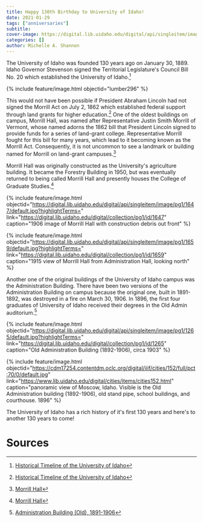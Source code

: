 ```yaml
---
title: Happy 130th Birthday to University of Idaho!
date: 2021-01-29
tags: ["anniversaries"]
subtitle: 
cover-image: https://digital.lib.uidaho.edu/digital/api/singleitem/image/pg1/1231/default.jpg?highlightTerms=
categories: []
author: Michelle A. Shannon
---
```


The University of Idaho was founded 130 years ago on January 30, 1889. Idaho Governor Stevenson signed the Territorial Legislature's Council Bill No. 20 which established the University of Idaho.[^1]

{% include feature/image.html objectid="lumber296" %}

This would not have been possible if President Abraham Lincoln had not signed the Morrill Act on July 2, 1862 which established federal support through land grants for higher education.[^2] One of the oldest buildings on campus, Morrill Hall, was named after Representative Justin Smith Morrill of Vermont, whose named adorns the 1862 bill that President Lincoln signed to provide funds for a series of land-grant college. Representative Morrill fought for this bill for many years, which lead to it becoming known as the Morrill Act. Consequently, it is not uncommon to see a landmark or building named for Morrill on land-grant campuses.[^3]

Morrill Hall was originally constructed as the University's agriculture building. It became the Forestry Building in 1950, but was eventually returned to being called Morrill Hall and presently houses the College of Graduate Studies.[^4]

{% include feature/image.html objectid="https://digital.lib.uidaho.edu/digital/api/singleitem/image/pg1/1647/default.jpg?highlightTerms=" link="https://digital.lib.uidaho.edu/digital/collection/pg1/id/1647" caption="1906 image of Morrill Hall with construction debris out front" %}

{% include feature/image.html objectid="https://digital.lib.uidaho.edu/digital/api/singleitem/image/pg1/1659/default.jpg?highlightTerms=" link="https://digital.lib.uidaho.edu/digital/collection/pg1/id/1659" caption="1915 view of Morrill Hall from Administration Hall, looking north" %}

Another one of the original buildings of the University of Idaho campus was the Administration Building. There have been two versions of the Administration Building on campus because the original one, built in 1891-1892, was destroyed in a fire on March 30, 1906. In 1896, the first four graduates of University of Idaho received their degrees in the Old Admin auditorium.[^5]

{% include feature/image.html objectid="https://digital.lib.uidaho.edu/digital/api/singleitem/image/pg1/1265/default.jpg?highlightTerms=" link="https://digital.lib.uidaho.edu/digital/collection/pg1/id/1265" caption="Old Administration Building (1892-1906), circa 1903" %}

{% include feature/image.html objectid="https://cdm17254.contentdm.oclc.org/digital/iiif/cities/152/full/pct:70/0/default.jpg" link="https://www.lib.uidaho.edu/digital/cities/items/cities152.html" caption="panoramic view of Moscow, Idaho. Visible is the Old Administration building (1892-1906), old stand pipe, school buildings, and courthouse. 1896" %}

The University of Idaho has a rich history of it's first 130 years and here's to another 130 years to come!

# Sources

[^1]: [Historical Timeline of the University of Idaho](https://www.lib.uidaho.edu/special-collections/uitimeline.html)

[^2]: [Historical Timeline of the University of Idaho](https://www.lib.uidaho.edu/special-collections/uitimeline.html)

[^3]: [Morrill Hall](https://www.lib.uidaho.edu/digital/campus/locations/MorrillHall.html#more)

[^4]: [Morrill Hall](https://www.lib.uidaho.edu/digital/campus/locations/MorrillHall.html#more)

[^5]: [Administration Building (Old), 1891-1906](https://www.lib.uidaho.edu/digital/campus/locations/AdministrationBuilding(Old).html#more)